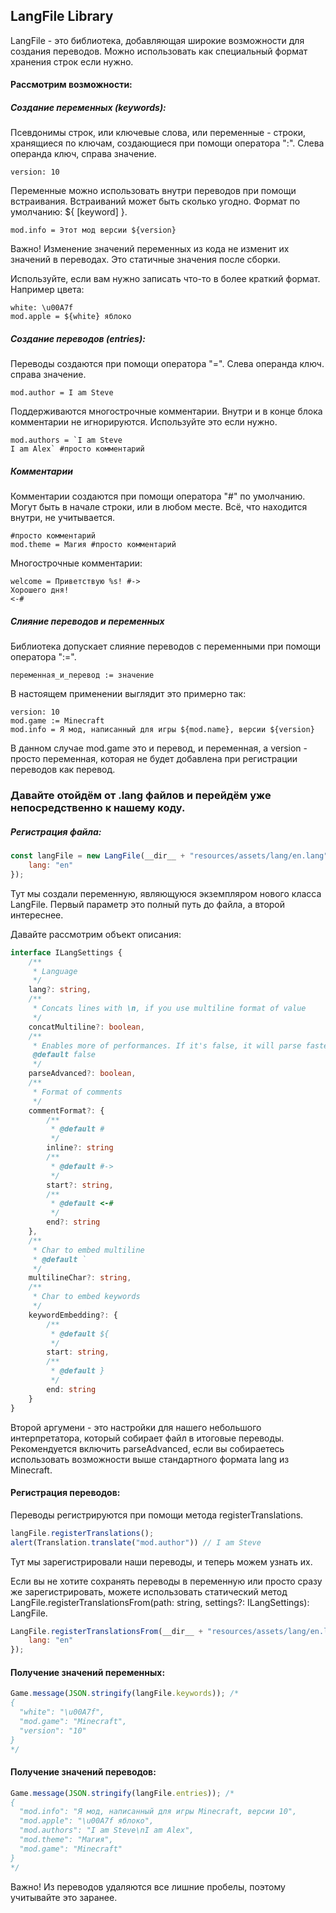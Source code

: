 ## LangFile Library

LangFile - это библиотека, добавляющая широкие возможности для создания переводов. Можно использовать как специальный формат хранения строк если нужно.

#### Рассмотрим возможности:

##### Создание переменных (keywords):

Псевдонимы строк, или ключевые слова, или переменные - строки, хранящиеся по ключам, создающиеся при помощи оператора ":". Слева операнда ключ, справа значение.

```lang
version: 10
```

Переменные можно использовать внутри переводов при помощи встраивания. Встраиваний может быть сколько угодно. Формат по умолчанию: ${ [keyword] }.

```lang
mod.info = Этот мод версии ${version}
```

Важно! Изменение значений переменных из кода не изменит их значений в переводах. Это статичные значения после сборки.

Используйте, если вам нужно записать что-то в более краткий формат. Например цвета:

```lang
white: \u00A7f
mod.apple = ${white} яблоко
```

##### Создание переводов (entries):

Переводы создаются при помощи оператора "=". Слева операнда ключ. справа значение. 

```lang
mod.author = I am Steve
```

Поддерживаются многострочные комментарии. Внутри и в конце блока комментарии не игнорируются. Используйте это если нужно.

```lang
mod.authors = `I am Steve
I am Alex` #просто комментарий
```

##### Комментарии

Комментарии создаются при помощи оператора "#" по умолчанию. Могут быть в начале строки, или в любом месте. Всё, что находится внутри, не учитывается.

```lang
#просто комментарий
mod.theme = Магия #просто комментарий
```

Многострочные комментарии:

```lang
welcome = Приветствую %s! #->
Хорошего дня!
<-#
```

##### Слияние переводов и переменных

Библиотека допускает слияние переводов с переменными при помощи оператора ":=".

```lang
переменная_и_перевод := значение
```

В настоящем применении выглядит это примерно так:

```lang
version: 10
mod.game := Minecraft
mod.info = Я мод, написанный для игры ${mod.name}, версии ${version}
```

В данном случае mod.game это и перевод, и переменная, а version - просто переменная, которая не будет добавлена при регистрации переводов как перевод.

### Давайте отойдём от .lang файлов и перейдём уже непосредственно к нашему коду.

##### Регистрация файла:

```javascript
const langFile = new LangFile(__dir__ + "resources/assets/lang/en.lang", {
    lang: "en"
});
```

Тут мы создали переменную, являющуюся экземпляром нового класса LangFile. Первый параметр это полный путь до файла, а второй интереснее.

Давайте рассмотрим объект описания:

```ts
interface ILangSettings {
    /**
     * Language
     */
    lang?: string,
    /**
     * Concats lines with \n, if you use multiline format of value
     */
    concatMultiline?: boolean,
    /**
     * Enables more of performances. If it's false, it will parse faster, but considerings only inline comments.
     @default false
     */
    parseAdvanced?: boolean,
    /**
     * Format of comments
     */
    commentFormat?: {
        /**
         * @default #
         */
        inline?: string
        /**
         * @default #->
         */
        start?: string,
        /**
         * @default <-#
         */
        end?: string
    },
    /**
     * Char to embed multiline
     * @default `
     */
    multilineChar?: string,
    /**
     * Char to embed keywords
     */
    keywordEmbedding?: {
        /**
         * @default ${
         */
        start: string,
        /**
         * @default }
         */
        end: string
    }
}
```

Второй аргумени - это настройки для нашего небольшого интерпретатора, который собирает файл в итоговые переводы. Рекомендуется включить parseAdvanced, если вы собираетесь использовать возможности выше стандартного формата lang из Minecraft.

#### Регистрация переводов:

Переводы регистрируются при помощи метода registerTranslations.

```javascript
langFile.registerTranslations();
alert(Translation.translate("mod.author")) // I am Steve
```

Тут мы зарегистрировали наши переводы, и теперь можем узнать их.

Если вы не хотите сохранять переводы в переменную или просто сразу же зарегистрировать, можете использовать статический метод LangFile.registerTranslationsFrom(path: string, settings?: ILangSettings): LangFile.

```javascript
LangFile.registerTranslationsFrom(__dir__ + "resources/assets/lang/en.lang", {
    lang: "en"
});
```

#### Получение значений переменных:

```javascript
Game.message(JSON.stringify(langFile.keywords)); /*
{
  "white": "\u00A7f",
  "mod.game": "Minecraft", 
  "version": "10"
}
*/
```

#### Получение значений переводов:

```javascript
Game.message(JSON.stringify(langFile.entries)); /*
{
  "mod.info": "Я мод, написанный для игры Minecraft, версии 10",
  "mod.apple": "\u00A7f яблоко",
  "mod.authors": "I am Steve\nI am Alex",
  "mod.theme": "Магия",
  "mod.game": "Minecraft"
}
*/
```

Важно! Из переводов удаляются все лишние пробелы, поэтому учитывайте это заранее.
